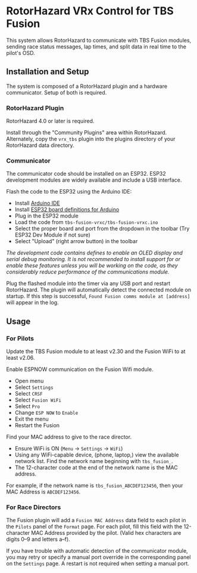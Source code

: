 # RotorHazard VRx Control for TBS Fusion

This system allows RotorHazard to communicate with TBS Fusion modules, sending race status messages, lap times, and split data in real time to the pilot's OSD.

## Installation and Setup

The system is composed of a RotorHazard plugin and a hardware communicator. Setup of both is required.

### RotorHazard Plugin

RotorHazard 4.0 or later is required.

Install through the "Community Plugins" area within RotorHazard. Alternately, copy the `vrx_tbs` plugin into the plugins directory of your RotorHazard data directory.

### Communicator

The communicator code should be installed on an ESP32. ESP32 development modules are widely available and include a USB interface.

Flash the code to the ESP32 using the Arduino IDE:

* Install [Arduino IDE](https://www.arduino.cc/en/software)
* Install [ESP32 board definitions for Arduino](https://espressif-docs.readthedocs-hosted.com/projects/arduino-esp32/en/latest/installing.html)
* Plug in the ESP32 module
* Load the code from `tbs-fusion-vrxc/tbs-fusion-vrxc.ino`
* Select the proper board and port from the dropdown in the toolbar (Try ESP32 Dev Module if not sure)
* Select "Upload" (right arrow button) in the toolbar

_The development code contains defines to enable an OLED display and serial debug monitoring. It is not recommended to install support for or enable these features unless you will be working on the code, as they considerably reduce performance of the communications module._

Plug the flashed module into the timer via any USB port and restart RotorHazard. The plugin will automatically detect the connected module on startup. If this step is successful, `Found Fusion comms module at [address]` will appear in the log.

## Usage

### For Pilots

Update the TBS Fusion module to at least v2.30 and the Fusion WiFi to at least v2.06.

Enable ESPNOW communication on the Fusion Wifi module.
* Open menu
* Select `Settings`
* Select `CRSF`
* Select `Fusion WiFi`
* Select `Pro`
* Change `ESP NOW` to `Enable`
* Exit the menu
* Restart the Fusion

Find your MAC address to give to the race director.
* Ensure WiFi is ON (`Menu` -> `Settings` -> `WiFi`)
* Using any WiFi-capable device, (phone, laptop,) view the available network list. Find the network name beginning with `tbs_fusion_`. 
* The 12-character code at the end of the network name is the MAC address.

For example, if the network name is `tbs_fusion_ABCDEF123456`, then your MAC Address is `ABCDEF123456`.

### For Race Directors

The Fusion plugin will add a `Fusion MAC Address` data field to each pilot in the `Pilots` panel of the `Format` page. For each pilot, fill this field with the 12-character MAC Address provided by the pilot. (Valid hex characters are digits 0–9 and letters a–f).

If you have trouble with automatic detection of the communicator module, you may retry or specify a manual port override in the corresponding panel on the `Settings` page. A restart is not required when setting a manual port.
